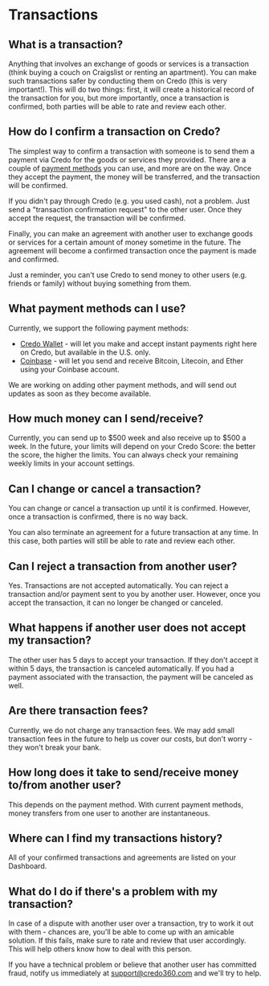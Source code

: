 # Transactions

## What is a transaction?
Anything that involves an exchange of goods or services is a transaction (think buying a couch on Craigslist or renting an apartment). You can make such transactions safer by conducting them on Credo (this is very important!). This will do two things: first, it will create a historical record of the transaction for you, but more importantly, once a transaction is confirmed, both parties will be able to rate and review each other.

## How do I confirm a transaction on Credo?
The simplest way to confirm a transaction with someone is to send them a payment via Credo for the goods or services they provided. There are a couple of [payment methods](#what-payment-methods-can-i-use) you can use, and more are on the way. Once they accept the payment, the money will be transferred, and the transaction will be confirmed.

If you didn't pay through Credo (e.g. you used cash), not a problem. Just send a "transaction confirmation request" to the other user. Once they accept the request, the transaction will be confirmed.

Finally, you can make an agreement with another user to exchange goods or services for a certain amount of money sometime in the future. The agreement will become a confirmed transaction once the payment is made and confirmed.

Just a reminder, you can't use Credo to send money to other users (e.g. friends or family) without buying something from them.

## What payment methods can I use?
Currently, we support the following payment methods:

* [Credo Wallet](credo-wallet#what-is-credo-wallet) - will let you make and accept instant payments right here on Credo, but available in the U.S. only.
* [Coinbase](https://www.coinbase.com/) - will let you send and receive Bitcoin, Litecoin, and Ether using your Coinbase account.

We are working on adding other payment methods, and will send out updates as soon as they become available.

## How much money can I send/receive?
Currently, you can send up to $500 week and also receive up to $500 a week. In the future, your limits will depend on your Credo Score: the better the score, the higher the limits. You can always check your remaining weekly limits in your account settings.

## Can I change or cancel a transaction?
You can change or cancel a transaction up until it is confirmed. However, once a transaction is confirmed, there is no way back.

You can also terminate an agreement for a future transaction at any time. In this case, both parties will still be able to rate and review each other.

## Can I reject a transaction from another user?
Yes. Transactions are not accepted automatically. You can reject a transaction and/or payment sent to you by another user. However, once you accept the transaction, it can no longer be changed or canceled.

## What happens if another user does not accept my transaction?
The other user has 5 days to accept your transaction. If they don't accept it within 5 days, the transaction is canceled automatically. If you had a payment associated with the transaction, the payment will be canceled as well.

## Are there transaction fees?
Currently, we do not charge any transaction fees. We may add small transaction fees in the future to help us cover our costs, but don't worry - they won't break your bank.

## How long does it take to send/receive money to/from another user?
This depends on the payment method. With current payment methods, money transfers from one user to another are instantaneous.

## Where can I find my transactions history?
All of your confirmed transactions and agreements are listed on your Dashboard.

## What do I do if there's a problem with my transaction?
In case of a dispute with another user over a transaction, try to work it out with them - chances are, you'll be able to come up with an amicable solution. If this fails, make sure to rate and review that user accordingly. This will help others know how to deal with this person.

If you have a technical problem or believe that another user has committed fraud, notify us immediately at [support@credo360.com](mailto:support@credo360.com) and we'll try to help.